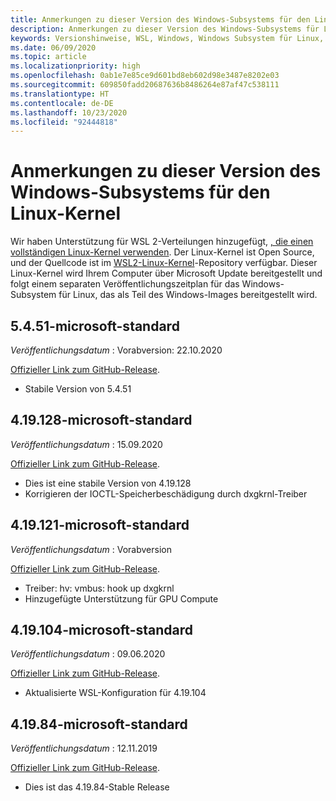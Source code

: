 ```yaml
---
title: Anmerkungen zu dieser Version des Windows-Subsystems für den Linux-Kernel
description: Anmerkungen zu dieser Version des Windows-Subsystems für Linux  Monatlich aktualisiert.
keywords: Versionshinweise, WSL, Windows, Windows Subsystem für Linux, Windows-Subsystem, Ubuntu, Kernel
ms.date: 06/09/2020
ms.topic: article
ms.localizationpriority: high
ms.openlocfilehash: 0ab1e7e85ce9d601bd8eb602d98e3487e8202e03
ms.sourcegitcommit: 609850fadd20687636b8486264e87af47c538111
ms.translationtype: HT
ms.contentlocale: de-DE
ms.lasthandoff: 10/23/2020
ms.locfileid: "92444818"
---
```

# <a name="release-notes-for-windows-subsystem-for-linux-kernel"></a>Anmerkungen zu dieser Version des Windows-Subsystems für den Linux-Kernel

Wir haben Unterstützung für WSL 2-Verteilungen hinzugefügt, [, die einen vollständigen Linux-Kernel verwenden](https://devblogs.microsoft.com/commandline/shipping-a-linux-kernel-with-windows/). Der Linux-Kernel ist Open Source, und der Quellcode ist im [WSL2-Linux-Kernel](https://github.com/microsoft/WSL2-Linux-Kernel)-Repository verfügbar. Dieser Linux-Kernel wird Ihrem Computer über Microsoft Update bereitgestellt und folgt einem separaten Veröffentlichungszeitplan für das Windows-Subsystem für Linux, das als Teil des Windows-Images bereitgestellt wird.

## <a name="5451-microsoft-standard"></a>5.4.51-microsoft-standard
*Veröffentlichungsdatum* : Vorabversion: 22.10.2020

[Offizieller Link zum GitHub-Release](https://github.com/microsoft/WSL2-Linux-Kernel/releases/tag/linux-msft-5.4.51).

* Stabile Version von 5.4.51

## <a name="419128-microsoft-standard"></a>4.19.128-microsoft-standard
*Veröffentlichungsdatum* : 15.09.2020

[Offizieller Link zum GitHub-Release](https://github.com/microsoft/WSL2-Linux-Kernel/releases/tag/4.19.128-microsoft-standard).

* Dies ist eine stabile Version von 4.19.128
* Korrigieren der IOCTL-Speicherbeschädigung durch dxgkrnl-Treiber

## <a name="419121-microsoft-standard"></a>4.19.121-microsoft-standard
*Veröffentlichungsdatum* : Vorabversion

[Offizieller Link zum GitHub-Release](https://github.com/microsoft/WSL2-Linux-Kernel/releases/tag/4.19.121-microsoft-standard).

* Treiber: hv: vmbus: hook up dxgkrnl
* Hinzugefügte Unterstützung für GPU Compute

## <a name="419104-microsoft-standard"></a>4.19.104-microsoft-standard
*Veröffentlichungsdatum* : 09.06.2020 

[Offizieller Link zum GitHub-Release](https://github.com/microsoft/WSL2-Linux-Kernel/releases/tag/4.19.104-microsoft-standard).

* Aktualisierte WSL-Konfiguration für 4.19.104

## <a name="41984-microsoft-standard"></a>4.19.84-microsoft-standard
*Veröffentlichungsdatum* : 12.11.2019 

[Offizieller Link zum GitHub-Release](https://github.com/microsoft/WSL2-Linux-Kernel/releases/tag/4.19.84-microsoft-standard).

* Dies ist das 4.19.84-Stable Release

